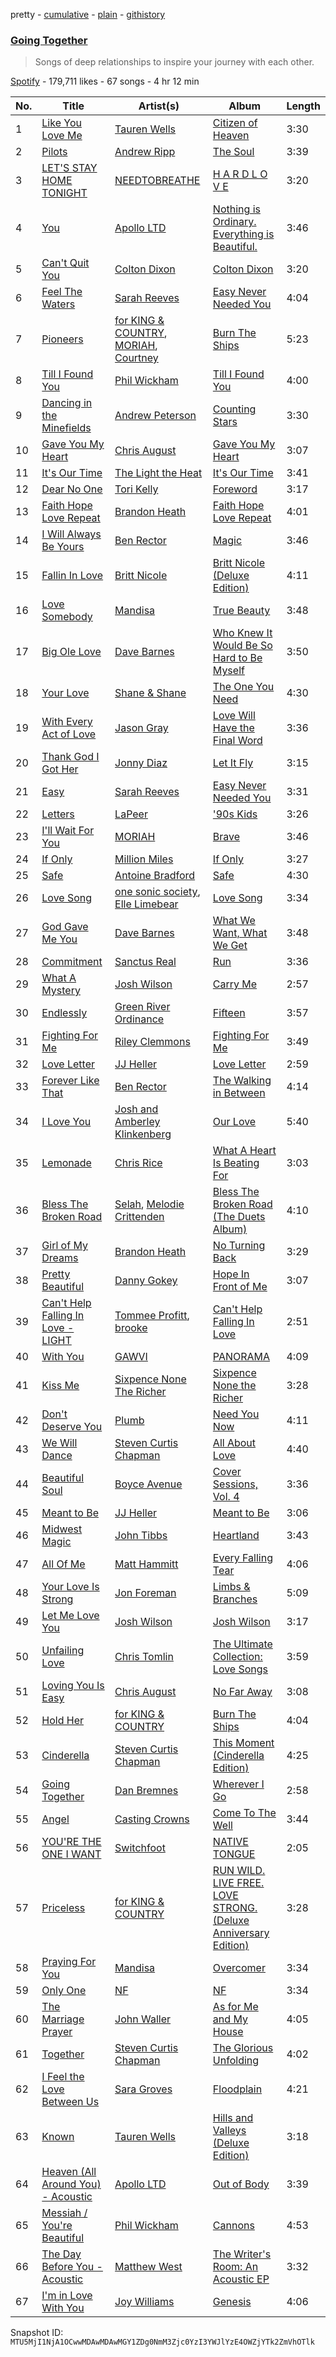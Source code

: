 pretty - [cumulative](/playlists/cumulative/37i9dQZF1DWYhr4P5Boce5.md) - [plain](/playlists/plain/37i9dQZF1DWYhr4P5Boce5) - [githistory](https://github.githistory.xyz/mackorone/spotify-playlist-archive/blob/main/playlists/plain/37i9dQZF1DWYhr4P5Boce5)

### [Going Together](https://open.spotify.com/playlist/37i9dQZF1DWYhr4P5Boce5)

> Songs of deep relationships to inspire your journey with each other.

[Spotify](https://open.spotify.com/user/spotify) - 179,711 likes - 67 songs - 4 hr 12 min

| No. | Title | Artist(s) | Album | Length |
|---|---|---|---|---|
| 1 | [Like You Love Me](https://open.spotify.com/track/33bqWsuJvnjTgAYr8DMadN) | [Tauren Wells](https://open.spotify.com/artist/3SKza3YPBri1k43LB1Tqy4) | [Citizen of Heaven](https://open.spotify.com/album/7o7x7p8emSxFJXS2ECj1Us) | 3:30 |
| 2 | [Pilots](https://open.spotify.com/track/1t3koreZmmgvTYvxATwqfz) | [Andrew Ripp](https://open.spotify.com/artist/7oAskcd3mX9ZzxMPFHYqoN) | [The Soul](https://open.spotify.com/album/3ziyaxQziaPPYaUYKl4uR0) | 3:39 |
| 3 | [LET'S STAY HOME TONIGHT](https://open.spotify.com/track/1kiylxwnw8R8rJoCDtubWM) | [NEEDTOBREATHE](https://open.spotify.com/artist/610EjgFatGvVPtib97jQ8G) | [H A R D L O V E](https://open.spotify.com/album/0DjJIQPOsxd5OiUoVskRBH) | 3:20 |
| 4 | [You](https://open.spotify.com/track/45W0GYB7YQO5wq6ePZPA4F) | [Apollo LTD](https://open.spotify.com/artist/2H3EMYFS69dhMmrX9JTkZp) | [Nothing is Ordinary\. Everything is Beautiful.](https://open.spotify.com/album/78lm2RBBywrBwkbxwIqL6P) | 3:46 |
| 5 | [Can't Quit You](https://open.spotify.com/track/1rDFKjc3N1o8REMY9jVBPh) | [Colton Dixon](https://open.spotify.com/artist/52oVYHQ99ORZzeig2YGo4R) | [Colton Dixon](https://open.spotify.com/album/3mHEOWMp4xyuH3B290E34B) | 3:20 |
| 6 | [Feel The Waters](https://open.spotify.com/track/4aIqxQgeNADC1RmI3uYdxb) | [Sarah Reeves](https://open.spotify.com/artist/2vGA5qCDLZGW6exRQgKfLL) | [Easy Never Needed You](https://open.spotify.com/album/0osacoD5uOk9ogjVxHbjUF) | 4:04 |
| 7 | [Pioneers](https://open.spotify.com/track/2fOs1YeQPjNEIZgLbI80h5) | [for KING & COUNTRY](https://open.spotify.com/artist/3sDbKMebVH2VYcRSl7u1VC), [MORIAH](https://open.spotify.com/artist/1w0QYx2G0ywsCClH84FcAv), [Courtney](https://open.spotify.com/artist/0d8odIvbXq4hPIIv1C4KvV) | [Burn The Ships](https://open.spotify.com/album/5eDLHSsctG7CccVeYSTLeh) | 5:23 |
| 8 | [Till I Found You](https://open.spotify.com/track/1var9mNP1RLTlu8qVDji0F) | [Phil Wickham](https://open.spotify.com/artist/5d1JhBfyb58upMXCZOdbQu) | [Till I Found You](https://open.spotify.com/album/5i8yKKrI71gqHdXxYafYAo) | 4:00 |
| 9 | [Dancing in the Minefields](https://open.spotify.com/track/0VK6LjfOx37YzDUkLtQS2p) | [Andrew Peterson](https://open.spotify.com/artist/1HYNk3B7EsRPIqAOACgjK1) | [Counting Stars](https://open.spotify.com/album/3iq3Gnft3x4hLbejSHAYvJ) | 3:30 |
| 10 | [Gave You My Heart](https://open.spotify.com/track/3QVBuJCFgr7Grt0a5awIiA) | [Chris August](https://open.spotify.com/artist/5ThfTvfTCfzJAEvtEI2Jf8) | [Gave You My Heart](https://open.spotify.com/album/2EKQkDOUL7WGVN3L4Cxb0D) | 3:07 |
| 11 | [It's Our Time](https://open.spotify.com/track/71p9FBPJZtc77fs4AxUX6T) | [The Light the Heat](https://open.spotify.com/artist/17EpO9pUubOAhnTopBgQYR) | [It's Our Time](https://open.spotify.com/album/1HP1KymMq8MzxzjqLgyjaZ) | 3:41 |
| 12 | [Dear No One](https://open.spotify.com/track/2wWboDFZJPWXVNlHUbdSVQ) | [Tori Kelly](https://open.spotify.com/artist/1vSN1fsvrzpbttOYGsliDr) | [Foreword](https://open.spotify.com/album/44D28vK3JSIQ7oQNAfoeBD) | 3:17 |
| 13 | [Faith Hope Love Repeat](https://open.spotify.com/track/67OCXWC93GcixTk3wYvX9c) | [Brandon Heath](https://open.spotify.com/artist/0W7wIkmxoGQbnZYn2z2sLj) | [Faith Hope Love Repeat](https://open.spotify.com/album/4lpaCFD1YtduxtT2W1jlNb) | 4:01 |
| 14 | [I Will Always Be Yours](https://open.spotify.com/track/35RrDnREM1xxx4YBxDHikm) | [Ben Rector](https://open.spotify.com/artist/4AapPt7H6bGH4i7chTulpI) | [Magic](https://open.spotify.com/album/3Mb8bYV4FKmdnmrlSYqp3j) | 3:46 |
| 15 | [Fallin In Love](https://open.spotify.com/track/6lSKrLc95qy97lCE6CXSZb) | [Britt Nicole](https://open.spotify.com/artist/6BXionV4R0BunrFpSwIMUK) | [Britt Nicole \(Deluxe Edition\)](https://open.spotify.com/album/3fKx9rru6A6SLwit7SOoOM) | 4:11 |
| 16 | [Love Somebody](https://open.spotify.com/track/0MLw3p1PWOsbDMwSzV8Gw0) | [Mandisa](https://open.spotify.com/artist/0YPElKYjOD1sofFCtLdYj3) | [True Beauty](https://open.spotify.com/album/5UKGADu3H0tfBHo2iE38re) | 3:48 |
| 17 | [Big Ole Love](https://open.spotify.com/track/2i2ifLGv9NBaMLhCSRF6eM) | [Dave Barnes](https://open.spotify.com/artist/7hbH1qupmU6HxVBjWJItlq) | [Who Knew It Would Be So Hard to Be Myself](https://open.spotify.com/album/6eBJuL3GwpgThGG4PIyqnh) | 3:50 |
| 18 | [Your Love](https://open.spotify.com/track/4gOKl65mwqty8RGiokhv3h) | [Shane & Shane](https://open.spotify.com/artist/2LFbgsbEhfilNpQYW7mied) | [The One You Need](https://open.spotify.com/album/6QemBl6QEG7Lt9W2ALuctj) | 4:30 |
| 19 | [With Every Act of Love](https://open.spotify.com/track/603W79d0dqq4nGZMFKHWJi) | [Jason Gray](https://open.spotify.com/artist/4i2mkyKkRrc0OvPrWqb4BE) | [Love Will Have the Final Word](https://open.spotify.com/album/6ZTyCd2C1LuDlOwdlHmCzr) | 3:36 |
| 20 | [Thank God I Got Her](https://open.spotify.com/track/6snkKhKtxK4ig9fA6w6Pz4) | [Jonny Diaz](https://open.spotify.com/artist/4HKCjseZVD2vG7EJG3yLwt) | [Let It Fly](https://open.spotify.com/album/0HxQEWPXmbBGyffEIlp5k9) | 3:15 |
| 21 | [Easy](https://open.spotify.com/track/0fsmWQyhXukATgH6AFXc6R) | [Sarah Reeves](https://open.spotify.com/artist/2vGA5qCDLZGW6exRQgKfLL) | [Easy Never Needed You](https://open.spotify.com/album/0osacoD5uOk9ogjVxHbjUF) | 3:31 |
| 22 | [Letters](https://open.spotify.com/track/0cqSEpg2nYbneh7RGNrDcp) | [LaPeer](https://open.spotify.com/artist/6rPGKWFVuwuRPPuh1QitHc) | ['90s Kids](https://open.spotify.com/album/5m0Qi0Nb6i8sQSqUu6HL69) | 3:26 |
| 23 | [I'll Wait For You](https://open.spotify.com/track/5vNQTqS0JToEWzlizaGzpy) | [MORIAH](https://open.spotify.com/artist/1w0QYx2G0ywsCClH84FcAv) | [Brave](https://open.spotify.com/album/57VocguMCPpTbtRBPb7h0f) | 3:46 |
| 24 | [If Only](https://open.spotify.com/track/3LJr3TanDnPqDHXWzet4Yi) | [Million Miles](https://open.spotify.com/artist/3exZi47Gf3ZlXjKbvLp5Wm) | [If Only](https://open.spotify.com/album/5GOzSUBrOb6PaXHMQQixr2) | 3:27 |
| 25 | [Safe](https://open.spotify.com/track/33AwnZl99mjxjNjMIbflbH) | [Antoine Bradford](https://open.spotify.com/artist/1FYE37rOHOrxO1lHAQUkCl) | [Safe](https://open.spotify.com/album/3PD9s1GRpT7ahstwgF6AlX) | 4:30 |
| 26 | [Love Song](https://open.spotify.com/track/3DY5GOnDQXNKP0fNXcnW2U) | [one sonic society](https://open.spotify.com/artist/2PmYKBQgsjegT3k5C6pkqW), [Elle Limebear](https://open.spotify.com/artist/7MCV4p3QmcYDMTfiE0ZWMD) | [Love Song](https://open.spotify.com/album/5nC6gYCU6danOkYAkngJa9) | 3:34 |
| 27 | [God Gave Me You](https://open.spotify.com/track/28lU91CRfUdWJEY7KbhZBL) | [Dave Barnes](https://open.spotify.com/artist/7hbH1qupmU6HxVBjWJItlq) | [What We Want, What We Get](https://open.spotify.com/album/3M7Z5G7yTzdwncFXnF5vZ6) | 3:48 |
| 28 | [Commitment](https://open.spotify.com/track/0kJSz8ENF9QUcBmhBvIROi) | [Sanctus Real](https://open.spotify.com/artist/6QgOGgahvXBHEEzpjbDsOj) | [Run](https://open.spotify.com/album/4Uan5I5JSFb1axGS0GCZmG) | 3:36 |
| 29 | [What A Mystery](https://open.spotify.com/track/2FYSON92zpz3iiDAmG2IMg) | [Josh Wilson](https://open.spotify.com/artist/1SbnQl7KrIVnXhYcQcMjL2) | [Carry Me](https://open.spotify.com/album/4xjAeY5J7q6iHlRWEF07b0) | 2:57 |
| 30 | [Endlessly](https://open.spotify.com/track/2JeTGnTYUTdBDmIdJYAKjq) | [Green River Ordinance](https://open.spotify.com/artist/6Yuow6YoiBaVPFNjZ5BQi7) | [Fifteen](https://open.spotify.com/album/0VYa8Da3sGtLgBgv9AAejl) | 3:57 |
| 31 | [Fighting For Me](https://open.spotify.com/track/5StojELSdCvj23qhF9OxDW) | [Riley Clemmons](https://open.spotify.com/artist/7yZC6AEhvCD5NFR8yDUxCG) | [Fighting For Me](https://open.spotify.com/album/47d2vWvqayOsNeFeRI43ba) | 3:49 |
| 32 | [Love Letter](https://open.spotify.com/track/3vVRe4hWXAhC7Q5NNVvqPc) | [JJ Heller](https://open.spotify.com/artist/7dq8KEwf0kQXJhM79iwcPh) | [Love Letter](https://open.spotify.com/album/3xN0nvkOFcvxlT2LeyxtDd) | 2:59 |
| 33 | [Forever Like That](https://open.spotify.com/track/7wF4asYZw8cAHEljYd2Wid) | [Ben Rector](https://open.spotify.com/artist/4AapPt7H6bGH4i7chTulpI) | [The Walking in Between](https://open.spotify.com/album/0kuIIUFaebmwLCmhp6nwVu) | 4:14 |
| 34 | [I Love You](https://open.spotify.com/track/7zLrZg50t25YSwU1iDskbQ) | [Josh and Amberley Klinkenberg](https://open.spotify.com/artist/2cVwMMg1veINODAPNT4RIP) | [Our Love](https://open.spotify.com/album/0ntZH4kGvUW9WvCbCNTw1r) | 5:40 |
| 35 | [Lemonade](https://open.spotify.com/track/2j0vxSpM9hsHi8MDmKnmfs) | [Chris Rice](https://open.spotify.com/artist/0vD3f3r69jBB1bL6VWnGM2) | [What A Heart Is Beating For](https://open.spotify.com/album/077nEk4a0GRzvBuMphKmYs) | 3:03 |
| 36 | [Bless The Broken Road](https://open.spotify.com/track/1lPGxDeTa2v3DKeWL1f1Ov) | [Selah](https://open.spotify.com/artist/5dZiRoY9Vpp6qrxqXNRwPE), [Melodie Crittenden](https://open.spotify.com/artist/6s3tqNqbkLcivxsw9Bjvfh) | [Bless The Broken Road \(The Duets Album\)](https://open.spotify.com/album/4t6Q5lmd8qMlAodBDrHXvZ) | 4:10 |
| 37 | [Girl of My Dreams](https://open.spotify.com/track/2Ar2dRIzmucQyL6xjYiCYo) | [Brandon Heath](https://open.spotify.com/artist/0W7wIkmxoGQbnZYn2z2sLj) | [No Turning Back](https://open.spotify.com/album/5OhwoQcGjoHpX46cVyuOUh) | 3:29 |
| 38 | [Pretty Beautiful](https://open.spotify.com/track/34Lu3t56GIVow4o2WbKD0G) | [Danny Gokey](https://open.spotify.com/artist/5Yu3b48Y29bZlI1cLPOZJz) | [Hope In Front of Me](https://open.spotify.com/album/0Bn0aAb7sjp09j9fgqNjCM) | 3:07 |
| 39 | [Can't Help Falling In Love \- LIGHT](https://open.spotify.com/track/07vX2XhvGzxkHTaQ141AbB) | [Tommee Profitt](https://open.spotify.com/artist/73jlPRxT7z5xk29sMqFDjU), [brooke](https://open.spotify.com/artist/7FUnhnuowTICdtK0KzH7Ng) | [Can't Help Falling In Love](https://open.spotify.com/album/3O70Kh0BAydzBQAZXpxJ7Y) | 2:51 |
| 40 | [With You](https://open.spotify.com/track/2OEnuXApFl7zqqbUY69RdH) | [GAWVI](https://open.spotify.com/artist/0oPd8f0W82Tgrazx2PYNab) | [PANORAMA](https://open.spotify.com/album/7wD8rF1uNrehwaVoPgQn33) | 4:09 |
| 41 | [Kiss Me](https://open.spotify.com/track/754kgU5rWscRTfvlsuEwFp) | [Sixpence None The Richer](https://open.spotify.com/artist/0lJlKQvuM2Sd9DPPyUXcHg) | [Sixpence None the Richer](https://open.spotify.com/album/0PrcwzkQVEy4y6JPvT5bix) | 3:28 |
| 42 | [Don't Deserve You](https://open.spotify.com/track/1TRibL6UoaiU3yEdqCQbgx) | [Plumb](https://open.spotify.com/artist/2tbxcCCM7A71cmkzuB8lyH) | [Need You Now](https://open.spotify.com/album/2AwrSABuCbL70654kGQ1so) | 4:11 |
| 43 | [We Will Dance](https://open.spotify.com/track/1vvKpTt15DT2xWA6mNcF6o) | [Steven Curtis Chapman](https://open.spotify.com/artist/3vcFXwLEUdfWMu7gTQKyot) | [All About Love](https://open.spotify.com/album/0GtzQXs1ecJK73NsRXfXAM) | 4:40 |
| 44 | [Beautiful Soul](https://open.spotify.com/track/3g61xRaqII8q1wlQDzv550) | [Boyce Avenue](https://open.spotify.com/artist/7CQwac16i1W5ej8YpuL3dv) | [Cover Sessions, Vol\. 4](https://open.spotify.com/album/4GRswj5X73eFGhe6QDTRCD) | 3:36 |
| 45 | [Meant to Be](https://open.spotify.com/track/2YGu3QpHqj5AHtS8RzFQdW) | [JJ Heller](https://open.spotify.com/artist/7dq8KEwf0kQXJhM79iwcPh) | [Meant to Be](https://open.spotify.com/album/1SC4K6OlwiX7QGUfdBHneY) | 3:06 |
| 46 | [Midwest Magic](https://open.spotify.com/track/3NDDJKePW2oFn9mP2JWyo6) | [John Tibbs](https://open.spotify.com/artist/4Wm66SItUBLYFqJq03WH6d) | [Heartland](https://open.spotify.com/album/10INpN8kO8dltcAhRMDO0d) | 3:43 |
| 47 | [All Of Me](https://open.spotify.com/track/40WDnUnzQL4XTo81vUJlKt) | [Matt Hammitt](https://open.spotify.com/artist/0o77vi5tCsW348tzvdjNPw) | [Every Falling Tear](https://open.spotify.com/album/57KfddAY3ffu3A3F7M5b0h) | 4:06 |
| 48 | [Your Love Is Strong](https://open.spotify.com/track/5ZmzH1JqTrBJ9rckQXZVlY) | [Jon Foreman](https://open.spotify.com/artist/5D3h9ZoobhetjXw3dKhcaq) | [Limbs & Branches](https://open.spotify.com/album/6i971rX8SB9Ad5IcpDRysI) | 5:09 |
| 49 | [Let Me Love You](https://open.spotify.com/track/6tjDAG0A92Xyb7M0612fjn) | [Josh Wilson](https://open.spotify.com/artist/1SbnQl7KrIVnXhYcQcMjL2) | [Josh Wilson](https://open.spotify.com/album/4egEbjr9keEfncjr8dTd33) | 3:17 |
| 50 | [Unfailing Love](https://open.spotify.com/track/7CdKRgZiFWgMWDIbbFURZA) | [Chris Tomlin](https://open.spotify.com/artist/6pRi6EIPXz4QJEOEsBaA0m) | [The Ultimate Collection: Love Songs](https://open.spotify.com/album/0lYU6ZXAFCW6OA8N8v3xRX) | 3:59 |
| 51 | [Loving You Is Easy](https://open.spotify.com/track/1HuGBQWHagNJLx57lp1rcP) | [Chris August](https://open.spotify.com/artist/5ThfTvfTCfzJAEvtEI2Jf8) | [No Far Away](https://open.spotify.com/album/4DR24RXyrZxcHD7UZTj8tA) | 3:08 |
| 52 | [Hold Her](https://open.spotify.com/track/2RxEX1W0GSQRcQEmwut9OA) | [for KING & COUNTRY](https://open.spotify.com/artist/3sDbKMebVH2VYcRSl7u1VC) | [Burn The Ships](https://open.spotify.com/album/5eDLHSsctG7CccVeYSTLeh) | 4:04 |
| 53 | [Cinderella](https://open.spotify.com/track/1oj4KLsbYhvfHFnhdb3twP) | [Steven Curtis Chapman](https://open.spotify.com/artist/3vcFXwLEUdfWMu7gTQKyot) | [This Moment \(Cinderella Edition\)](https://open.spotify.com/album/7HAomGpaAjuPCEbuMevOlP) | 4:25 |
| 54 | [Going Together](https://open.spotify.com/track/3s1gWhwN7IFE0dxxYhrJyW) | [Dan Bremnes](https://open.spotify.com/artist/235ZVf4thM2FFfyE4ACwB3) | [Wherever I Go](https://open.spotify.com/album/6b7kXdycXZktv3IppejFI6) | 2:58 |
| 55 | [Angel](https://open.spotify.com/track/7qO1aodqqumMLHFybn0AvP) | [Casting Crowns](https://open.spotify.com/artist/6eJqAWJdd8JhAN1pQGie4r) | [Come To The Well](https://open.spotify.com/album/6PU9khplTO06aCcMBkoGze) | 3:44 |
| 56 | [YOU'RE THE ONE I WANT](https://open.spotify.com/track/5fK3vohIJQ0BFQglpPapfZ) | [Switchfoot](https://open.spotify.com/artist/6S58b0fr8TkWrEHOH4tRVu) | [NATIVE TONGUE](https://open.spotify.com/album/2fxJMrLJLQzKNOmpCwJcqc) | 2:05 |
| 57 | [Priceless](https://open.spotify.com/track/7BTmtN6bP35E54vVASTqao) | [for KING & COUNTRY](https://open.spotify.com/artist/3sDbKMebVH2VYcRSl7u1VC) | [RUN WILD\. LIVE FREE\. LOVE STRONG\. \(Deluxe Anniversary Edition\)](https://open.spotify.com/album/3JgsuH1i4ddVP4Ke5zf87I) | 3:28 |
| 58 | [Praying For You](https://open.spotify.com/track/0A5aXD5e3bYFn9oAWv9iCT) | [Mandisa](https://open.spotify.com/artist/0YPElKYjOD1sofFCtLdYj3) | [Overcomer](https://open.spotify.com/album/3KKjqSX6UNMUdFgMtYaNj4) | 3:34 |
| 59 | [Only One](https://open.spotify.com/track/1iAqQMUVtp5E1EYJkqZw2g) | [NF](https://open.spotify.com/artist/6fOMl44jA4Sp5b9PpYCkzz) | [NF](https://open.spotify.com/album/2cMXPk9NsWWnawWxa3SSUf) | 3:34 |
| 60 | [The Marriage Prayer](https://open.spotify.com/track/2no4dAQQt46aVsrlkriysB) | [John Waller](https://open.spotify.com/artist/2Px7jTtwBH0nHI1fYSYuaL) | [As for Me and My House](https://open.spotify.com/album/6fcO3Z9ItTTxCHQzCcNFc2) | 4:05 |
| 61 | [Together](https://open.spotify.com/track/3BWvRBAgmWS7v7hgZnSn9S) | [Steven Curtis Chapman](https://open.spotify.com/artist/3vcFXwLEUdfWMu7gTQKyot) | [The Glorious Unfolding](https://open.spotify.com/album/48saUjxC3qdrxuEKa5jiGZ) | 4:02 |
| 62 | [I Feel the Love Between Us](https://open.spotify.com/track/78UHDGBTtSRTVU9v8XYYlv) | [Sara Groves](https://open.spotify.com/artist/25Kfw0CRHgjl9oCgMfEYz7) | [Floodplain](https://open.spotify.com/album/2i9oC2QiFAXVk6wJpJXr2V) | 4:21 |
| 63 | [Known](https://open.spotify.com/track/1hrF6s6kfXuPv14OrD9v6X) | [Tauren Wells](https://open.spotify.com/artist/3SKza3YPBri1k43LB1Tqy4) | [Hills and Valleys \(Deluxe Edition\)](https://open.spotify.com/album/30BOQ9C4YXbORhmIpvMrVw) | 3:18 |
| 64 | [Heaven \(All Around You\) \- Acoustic](https://open.spotify.com/track/5b4U8K8IdHj8Z9kW5dxNNR) | [Apollo LTD](https://open.spotify.com/artist/2H3EMYFS69dhMmrX9JTkZp) | [Out of Body](https://open.spotify.com/album/0YdHJH25YY6ZzOOpCJyVms) | 3:39 |
| 65 | [Messiah / You're Beautiful](https://open.spotify.com/track/6vLOjUphbNT9Q21euUuCSZ) | [Phil Wickham](https://open.spotify.com/artist/5d1JhBfyb58upMXCZOdbQu) | [Cannons](https://open.spotify.com/album/6eRIt8uO4IgmXGFTN4b1rC) | 4:53 |
| 66 | [The Day Before You \- Acoustic](https://open.spotify.com/track/20Y6MNDyaBRpFrQ1Dt5CNF) | [Matthew West](https://open.spotify.com/artist/6e8OTLDQpaz1Tl2GEaxsNj) | [The Writer's Room: An Acoustic EP](https://open.spotify.com/album/6yUxPBG0mG9RA2PdKA7Px5) | 3:32 |
| 67 | [I'm in Love With You](https://open.spotify.com/track/1X40brgUhO1VaZ8CHtKBnt) | [Joy Williams](https://open.spotify.com/artist/4TCXgdDPm10ensLNCVnIYa) | [Genesis](https://open.spotify.com/album/56H4CnTe0xS1VpZLgC9wAf) | 4:06 |

Snapshot ID: `MTU5MjI1NjA1OCwwMDAwMDAwMGY1ZDg0NmM3Zjc0YzI3YWJlYzE4OWZjYTk2ZmVhOTlk`
